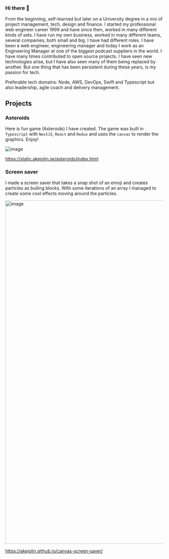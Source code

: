 ### Hi there 👋

From the beginning, self-learned but later on a University degree in a mix of project management, tech, design and finance. I started my professional web engineer career 1999 and have since then, worked in many different kinds of sets. I have run my own business, worked in many different teams, several companies, both small and big. I have had different roles. I have been a web engineer, engineering manager and today I work as an Engineering Manager at one of the biggest podcast suppliers in the world.
I have many times contributed to open source projects. I have seen new technologies arise, but I have also seen many of them being replaced by another. But one thing that has been persistent during these years, is my passion for tech.

Preferable tech domains: Node, AWS, DevOps, Swift and Typescript but also leadership, agile coach and delivery management.

## Projects

### Asteroids

Here is fun game (Asteroids) I have created. The game was built in `Typescript` with `NextJS`, `React` and `Redux` and uses the `canvas` to render the graphics. Enjoy!

![image](https://github.com/akejolin/akejolin/assets/69710468/55bcf9da-c41a-4cb8-8dfa-2404d91a9146)

https://static.akejolin.se/asteroids/index.html

### Screen saver
I made a screen saver that takes a snap shot of an emoji and creates particles as builing blocks. With some iterations of an array I managed to create some cool effects moving around the particles. 

<img width="1092" alt="image" src="https://github.com/akejolin/akejolin/assets/69710468/abb96fb8-2ff9-4605-9b6a-393c7e38093d">

     
https://akejolin.github.io/canvas-screen-saver/
